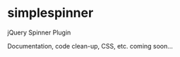 simplespinner
=============

jQuery Spinner Plugin

Documentation, code clean-up, CSS, etc. coming soon...